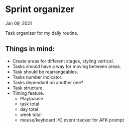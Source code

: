# Sprint organizer
Jan 09, 2021

Task organizer for my daily routine.

## Things in mind:

- Create areas for different stages, styling vertical.
- Tasks should have a way for moving between areas.
- Task should be rearrangeables.
- Tasks number indicator.
- Tasks dependant on another one?
- Task structure.
- Timing feature.
  - Play/pause
  - task total
  - day total
  - week total
  - mouse/keyboard I/O event tracker for AFK prompt
